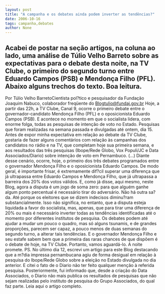 ```yaml
---
layout: post
title: "A campanha e os debates ainda podem inverter as tendências?"
date: 2006-10-16
tags: campanha,debates
author: None
---
```

Acabei de postar na seção artigos, na coluna ao lado, uma análise de Túlio Velho Barreto sobre as expectativas para o debate desta noite, na TV Clube, o primeiro do segundo turno&nbsp;entre Eduardo Campos (PSB) e Mendonça Filho (PFL).
Abaixo alguns trechos do texto. Boa leitura.
-----------------------------
Por Túlio Velho BarretoCientista pol?tico e pesquisador da Fundação Joaquim Nabuco, colaborador freqüente do Blogtulio@fundaj.gov.br
Hoje, a partir das 22h, a TV Clube, Canal 9, ocorre o primeiro debate entre o governador-candidato Mendonça Filho (PFL) e o oposicionista Eduardo Campos (PSB). E acontece no momento em que o socialista lidera, com enorme folga, todas as pesquisas de intenção de voto no Estado. Pesquisas que foram realizadas na semana passada e divulgadas até ontem, dia 15.
Antes de expor minha expectativa em relação ao debate da TV Clube, gostaria de fazer alguns comentários com relação às campanhas dos candidatos no rádio e na TV, que completam hoje sua primeira semana, e aos resultados das três pesquisas (Ibope/Rede Globo, Vox Populi/JC e Data Associados/Diario) sobre intenção de voto em Pernambuco. 
(...)
Diante desse cenário, ocorre, hoje, o primeiro dos três debates programados entre o governador Mendonça Filho e o oposicionista Eduardo Campos. 
De modo geral, é importante frisar, é extremamente dif?cil superar uma diferença que já ultrapassa entre Eduardo Campos e Mendonça Filho, que já ultrapassa a barreira dos 20% dos votos válidos. E, como já disse, aqui mesmo, neste Blog, agora a disputa é um jogo de soma zero: para que alguém ganhe algum ponto percentual é necessário tirar do adversário. Não há outra sa?da. Até porque os eleitores que se dizem indecisos diminu?ram substancialmente.
Isso não significa, no entanto, que a disputa esteja liquidada a favor do socialista, mas, apenas, que para tirar uma diferença de 20% ou mais é necessário inverter todas as tendências identificadas até o momento por diferentes institutos de pesquisa. Os debates podem até ajudar a mudar um pouco o quadro, mas só alguns tsunamis, e de grandes proporções, parecem ser capaz, a pouco menos de duas semanas do segundo turno, a alterar tais tendências. E o governador Mendonça Filho e seu estafe sabem bem que a primeira das raras chances de que dispõem é o debate de hoje, na TV Clube. Portanto, vamos aguardá-lo. A noite promete. 
PS. No último dia 12, escrevi um artigo para este Blog destacando que a m?dia impressa pernambucana agiu de forma desigual em relação à pesquisa do Ibope/Rede Globo sobre a eleição no Estado divulgada no dia anterior. E citei o fato de o Diario não ter feito qualquer menção à referida pesquisa. Posteriormente, fui informado que, desde a criação do Data Associados, o Diario não mais publica os resultados de pesquisas que não sejam realizadas pelo instituto de pesquisa do Grupo Associados, do qual faz parte.
Leia aqui o artigo completo. 